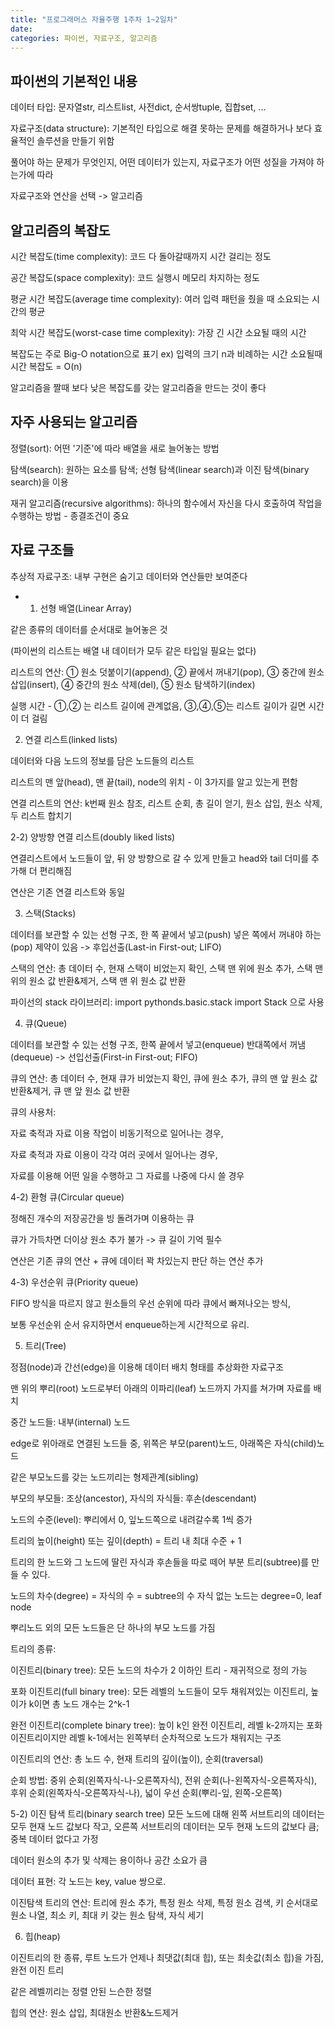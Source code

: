 ```yaml
---
title: "프로그래머스 자율주행 1주차 1~2일차"
date:
categories: 파이썬, 자료구조, 알고리즘
---
```


파이썬의 기본적인 내용
-

데이터 타입: 문자열str, 리스트list, 사전dict, 순서쌍tuple, 집합set, ...

자료구조(data structure): 기본적인 타입으로 해결 못하는 문제를 해결하거나 보다 효율적인 솔루션을 만들기 위함

풀어야 하는 문제가 무엇인지, 어떤 데이터가 있는지, 자료구조가 어떤 성질을 가져야 하는가에 따라

자료구조와 연산을 선택 -> 알고리즘


알고리즘의 복잡도
-

시간 복잡도(time complexity): 코드 다 돌아갈때까지 시간 걸리는 정도

공간 복잡도(space complexity): 코드 실행시 메모리 차지하는 정도

평균 시간 복잡도(average time complexity): 여러 입력 패턴을 줬을 때 소요되는 시간의 평균

최악 시간 복잡도(worst-case time complexity): 가장 긴 시간 소요될 때의 시간

복잡도는 주로 Big-O notation으로 표기 ex) 입력의 크기 n과 비례하는 시간 소요될때 시간 복잡도 = O(n)

알고리즘을 짤때 보다 낮은 복잡도를 갖는 알고리즘을 만드는 것이 좋다

자주 사용되는 알고리즘
-

정렬(sort): 어떤 '기준'에 따라 배열을 새로 늘어놓는 방법

탐색(search): 원하는 요소를 탐색; 선형 탐색(linear search)과 이진 탐색(binary search)을 이용

재귀 알고리즘(recursive algorithms): 하나의 함수에서 자신을 다시 호출하여 작업을 수행하는 방법 - 종결조건이 중요

자료 구조들
-

추상적 자료구조: 내부 구현은 숨기고 데이터와 연산들만 보여준다

-  1) 선형 배열(Linear Array)

  같은 종류의 데이터를 순서대로 늘어놓은 것

  (파이썬의 리스트는 배열 내 데이터가 모두 같은 타입일 필요는 없다)

  리스트의 연산: ① 원소 덧붙이기(append), ② 끝에서 꺼내기(pop), ③ 중간에 원소 삽입(insert), ④ 중간의 원소 삭제(del), ⑤ 원소 탐색하기(index)

  실행 시간 - ①,② 는 리스트 길이에 관계없음, ③,④,⑤는 리스트 길이가 길면 시간이 더 걸림


  2) 연결 리스트(linked lists)

  데이터와 다음 노드의 정보를 담은 노드들의 리스트

  리스트의 맨 앞(head), 맨 끝(tail), node의 위치 - 이 3가지를 알고 있는게 편함

  연결 리스트의 연산: k번째 원소 참조, 리스트 순회, 총 길이 얻기, 원소 삽입, 원소 삭제, 두 리스트 합치기

  2-2) 양방향 연결 리스트(doubly liked lists)
  
  연결리스트에서 노드들이 앞, 뒤 양 방향으로 갈 수 있게 만들고 head와 tail 더미를 추가해 더 편리해짐
  
  연산은 기존 연결 리스트와 동일
  
  3) 스택(Stacks)
  
  데이터를 보관할 수 있는 선형 구조, 
  한 쪽 끝에서 넣고(push) 넣은 쪽에서 꺼내야 하는(pop) 제약이 있음 -> 후입선출(Last-in First-out; LIFO)
  
  스택의 연산: 총 데이터 수, 현재 스택이 비었는지 확인, 스택 맨 위에 원소 추가, 스택 맨 위의 원소 값 반환&제거, 스택 맨 위 원소 값 반환
  
  파이선의 stack 라이브러리: import pythonds.basic.stack import Stack 으로 사용
  
  4) 큐(Queue)
  
  데이터를 보관할 수 있는 선형 구조,
  한쪽 끝에서 넣고(enqueue) 반대쪽에서 꺼냄(dequeue) -> 선입선출(First-in First-out; FIFO)
  
  큐의 연산: 총 데이터 수, 현재 큐가 비었는지 확인, 큐에 원소 추가, 큐의 맨 앞 원소 값 반환&제거, 큐 맨 앞 원소 값 반환
  
  큐의 사용처:
  
  자료 축적과 자료 이용 작업이 비동기적으로 일어나는 경우, 
  
  자료 축적과 자료 이용이 각각 여러 곳에서 일어나는 경우,
  
  자료를 이용해 어떤 일을 수행하고 그 자료를 나중에 다시 쓸 경우
  
  4-2) 환형 큐(Circular queue)
  
  정해진 개수의 저장공간을 빙 돌려가며 이용하는 큐
  
  큐가 가득차면 더이상 원소 추가 불가 -> 큐 길이 기억 필수
  
  연산은 기존 큐의 연산 + 큐에 데이터 꽉 차있는지 판단 하는 연산 추가
  
  4-3) 우선순위 큐(Priority queue)
  
  FIFO 방식을 따르지 않고 원소들의 우선 순위에 따라 큐에서 빠져나오는 방식,
  
  보통 우선순위 순서 유지하면서 enqueue하는게 시간적으로 유리.
  
  5) 트리(Tree)
  
  정점(node)과 간선(edge)을 이용해 데이터 배치 형태를 추상화한 자료구조
  
  맨 위의 뿌리(root) 노드로부터 아래의 이파리(leaf) 노드까지 가지를 쳐가며 자료를 배치
  
  중간 노드들: 내부(internal) 노드
  
  edge로 위아래로 연결된 노드들 중, 위쪽은 부모(parent)노드, 아래쪽은 자식(child)노드
  
  같은 부모노드를 갖는 노드끼리는 형제관계(sibling)
  
  부모의 부모들: 조상(ancestor), 자식의 자식들: 후손(descendant)
  
  노드의 수준(level): 뿌리에서 0, 잎노드쪽으로 내려갈수록 1씩 증가
  
  트리의 높이(height) 또는 깊이(depth) = 트리 내 최대 수준 + 1
  
  트리의 한 노드와 그 노드에 딸린 자식과 후손들을 따로 떼어 부분 트리(subtree)를 만들 수 있다.
  
  노드의 차수(degree) = 자식의 수 = subtree의 수 
  자식 없는 노드는 degree=0, leaf node
  
  뿌리노드 외의 모든 노드들은 단 하나의 부모 노드를 가짐
  
  트리의 종류:
  
  이진트리(binary tree):
  모든 노드의 차수가 2 이하인 트리 - 재귀적으로 정의 가능
  
  포화 이진트리(full binary tree): 
  모든 레벨의 노드들이 모두 채워져있는 이진트리, 높이가 k이면 총 노드 개수는 2^k-1
  
  완전 이진트리(complete binary tree):
  높이 k인 완전 이진트리, 
  레벨 k-2까지는 포화 이진트리이지만 레벨 k-1에서는 왼쪽부터 순차적으로 노드가 채워지는 구조
  
  이진트리의 연산: 총 노드 수, 현재 트리의 깊이(높이), 순회(traversal)
  
  순회 방법: 중위 순회(왼쪽자식-나-오른쪽자식),
  전위 순회(나-왼쪽자식-오른쪽자식), 
  후위 순회(왼쪽자식-오른쪽자식-나),
  넓이 우선 순회(뿌리-잎, 왼쪽-오른쪽)
  
  5-2) 이진 탐색 트리(binary search tree)
  모든 노드에 대해 왼쪽 서브트리의 데이터는 모두 현재 노드 값보다 작고, 
  오른쪽 서브트리의 데이터는 모두 현재 노드의 값보다 큼; 중복 데이터 없다고 가정
  
  데이터 원소의 추가 및 삭제는 용이하나 공간 소요가 큼
  
  데이터 표현: 각 노드는 key, value 쌍으로.
  
  이진탐색 트리의 연산: 트리에 원소 추가, 특정 원소 삭제, 특정 원소 검색, 키 순서대로 원소 나열, 최소 키, 최대 키 갖는 원소 탐색, 자식 세기
  
  6) 힙(heap)
  
  이진트리의 한 종류,
  루트 노드가 언제나 최댓값(최대 힙), 또는 최솟값(최소 힙)을 가짐,
  완전 이진 트리
  
  같은 레벨끼리는 정렬 안된 느슨한 정렬
  
  힙의 연산: 원소 삽입, 최대원소 반환&노드제거
